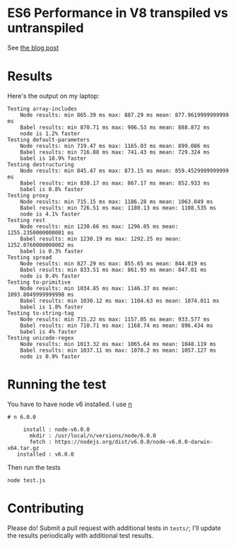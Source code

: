 # ES6 Performance in V8 transpiled vs untranspiled

See [the blog post](https://www.redfin.com/blog/category/redfin-ceo/engineering-at-redfin)

# Results

Here's the output on my laptop:

```
Testing array-includes
    Node results: min 865.39 ms max: 887.29 ms mean: 877.9619999999999 ms
    Babel results: min 870.71 ms max: 906.53 ms mean: 888.872 ms
    node is 1.2% faster
Testing default-parameters
    Node results: min 719.47 ms max: 1165.03 ms mean: 899.086 ms
    Babel results: min 716.88 ms max: 741.43 ms mean: 729.324 ms
    babel is 18.9% faster
Testing destructuring
    Node results: min 845.47 ms max: 873.15 ms mean: 859.4529999999999 ms
    Babel results: min 830.17 ms max: 867.17 ms mean: 852.933 ms
    babel is 0.8% faster
Testing proxy
    Node results: min 715.15 ms max: 1186.28 ms mean: 1063.049 ms
    Babel results: min 726.51 ms max: 1180.13 ms mean: 1108.535 ms
    node is 4.1% faster
Testing rest
    Node results: min 1230.66 ms max: 1296.05 ms mean: 1255.2350000000001 ms
    Babel results: min 1230.19 ms max: 1292.25 ms mean: 1252.0760000000002 ms
    babel is 0.3% faster
Testing spread
    Node results: min 827.29 ms max: 855.65 ms mean: 844.019 ms
    Babel results: min 833.51 ms max: 861.93 ms mean: 847.01 ms
    node is 0.4% faster
Testing to-primitive
    Node results: min 1034.85 ms max: 1146.37 ms mean: 1093.8049999999998 ms
    Babel results: min 1030.12 ms max: 1104.63 ms mean: 1074.011 ms
    babel is 1.8% faster
Testing to-string-tag
    Node results: min 715.22 ms max: 1157.05 ms mean: 933.577 ms
    Babel results: min 710.71 ms max: 1168.74 ms mean: 896.434 ms
    babel is 4% faster
Testing unicode-regex
    Node results: min 1013.32 ms max: 1065.64 ms mean: 1048.119 ms
    Babel results: min 1037.11 ms max: 1078.2 ms mean: 1057.127 ms
    node is 0.9% faster
```

# Running the test

You have to have node v6 installed.  I use [n](https://github.com/tj/n)

```
# n 6.0.0

     install : node-v6.0.0
       mkdir : /usr/local/n/versions/node/6.0.0
       fetch : https://nodejs.org/dist/v6.0.0/node-v6.0.0-darwin-x64.tar.gz
   installed : v6.0.0

```

Then run the tests

```
node test.js
```

# Contributing

Please do!  Submit a pull request with additional tests in `tests/`; I'll update the results periodically with additional test results.
